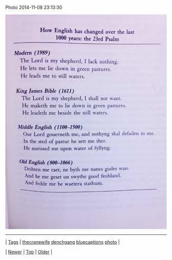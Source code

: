 <!--
title: Photo 2014-11-08 23
date: 2020-06-28T15:27:00.038Z
tags: thecranewife, denchgang, bluecaptions, photo
-->


Photo 2014-11-08 23:13:30

![](102130444484-0.jpg)

<!--BOTTOM-POST-NAVIGATION-->
---

| [Tags](tags.md) | [thecranewife](tag-thecranewife.md) [denchgang](tag-denchgang.md) [bluecaptions](tag-bluecaptions.md) [photo](tag-photo.md) |

| [Newer](102048321262.md) | [Top](index.md) | [Older](102180499932.md) |
